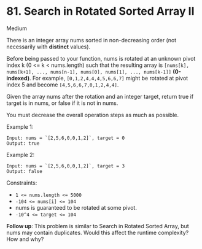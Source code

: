 # 81. Search in Rotated Sorted Array II
Medium

There is an integer array nums sorted in non-decreasing order 
(not necessarily with **distinct** values).

Before being passed to your function, nums is rotated at an unknown pivot 
index k (0 <= k < nums.length) such that the resulting array is 
`[nums[k], nums[k+1], ..., nums[n-1], nums[0], nums[1], ..., nums[k-1]]` **(0-indexed)**. 
For example, `[0,1,2,4,4,4,5,6,6,7]` might be rotated at pivot index 5 and 
become `[4,5,6,6,7,0,1,2,4,4]`.

Given the array nums after the rotation and an integer target, return true 
if target is in nums, or false if it is not in nums.

You must decrease the overall operation steps as much as possible.

Example 1:
```
Input: nums = `[2,5,6,0,0,1,2]`, target = 0
Output: true
```

Example 2:
```
Input: nums = `[2,5,6,0,0,1,2]`, target = 3
Output: false
```

Constraints:
* `1 <= nums.length <= 5000`
* `-104 <= nums[i] <= 104`
* nums is guaranteed to be rotated at some pivot.
* `-10^4 <= target <= 104`

**Follow up**: This problem is similar to Search in Rotated Sorted Array, but 
nums may contain duplicates. Would this affect the runtime complexity? How and why?